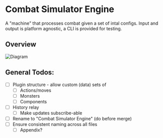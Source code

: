 # Combat Simulator Engine
A "machine" that processes combat given a set of intal configs. Input and output is platform agnostic, a CLI is provided for testing.
## Overview
![Diagram](sim-overview.svg)
## General Todos:
- [ ] Plugin structure - allow custom (data) sets of
	- [ ] Actions/moves
	- [ ] Monsters
	- [ ] Components
- [ ] History relay
	- [ ] Make updates subscribe-able 
- [ ] Rename to "Combat Simulator Engine" (do before merge)
- [ ] Ensure consistent naming across all files
	- [ ] Appendix? 